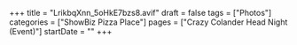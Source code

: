 +++
title = "LrikbqXnn_5oHkE7bzs8.avif"
draft = false
tags = ["Photos"]
categories = ["ShowBiz Pizza Place"]
pages = ["Crazy Colander Head Night (Event)"]
startDate = ""
+++
